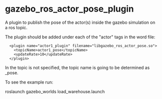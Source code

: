 # gazebo_ros_actor_pose_plugin
A plugin to publish the pose of the actor(s) inside the gazebo simulation on a ros topic.

The plugin should be added under each of the "actor" tags in the word file:

      <plugin name="actor1_plugin" filename="libgazebo_ros_actor_pose.so">
        <topicName>actor1_pose</topicName>
        <updateRate>10</updateRate>
      </plugin>
      
In the topic is not specified, the topic name is going to be determined as <actor name>_pose.

To see the example run:

roslaunch gazebo_worlds load_warehouse.launch

